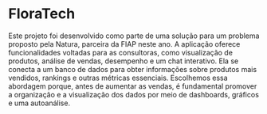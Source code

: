 # FloraTech 
Este projeto foi desenvolvido como parte de uma solução para um problema proposto pela Natura, parceira da FIAP neste ano. A aplicação oferece funcionalidades voltadas para as consultoras, como visualização de produtos, análise de vendas, desempenho e um chat interativo. Ela se conecta a um banco de dados para obter informações sobre produtos mais vendidos, rankings e outras métricas essenciais. Escolhemos essa abordagem porque, antes de aumentar as vendas, é fundamental promover a organização e a visualização dos dados por meio de dashboards, gráficos e uma autoanálise.
